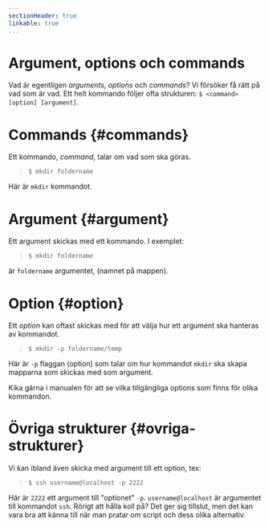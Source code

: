 ```yaml
---
sectionHeader: true
linkable: true
...
```


Argument, options och commands
=======================

Vad är egentligen *arguments*, *options* och *commands*? Vi försöker få rätt på vad som är vad. Ett helt kommando följer ofta strukturen: `$ <command> [option] [argument]`.


# Commands {#commands}

Ett kommando, *command*, talar om vad som ska göras.

> `$ mkdir foldername`

Här är `mkdir` kommandot.



# Argument {#argument}

Ett argument skickas med ett kommando. I exemplet:

> `$ mkdir foldername`

är `foldername` argumentet, (namnet på mappen).



# Option {#option}

Ett *option* kan oftast skickas med för att välja hur ett argument ska hanteras av kommandot.

> `$ mkdir -p foldername/temp`

Här är `-p` flaggan (option) som talar om hur kommandot `mkdir` ska skapa mapparna som skickas med som argument.

Kika gärna i manualen för att se vilka tillgängliga options som finns för olika kommandon.



# Övriga strukturer {#ovriga-strukturer}

Vi kan ibland även skicka med argument till ett option, tex:

> `$ ssh username@localhost -p 2222`

Här är `2222` ett argument till "optionet" `-p`. `username@localhost` är argumentet till kommandot `ssh`. Rörigt att hålla koll på? Det ger sig tillslut, men det kan vara bra att känna till när man pratar om script och dess olika alternativ.
